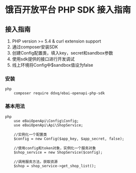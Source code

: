 # 饿百开放平台 PHP SDK 接入指南

## 接入指南

  1. PHP version >= 5.4 & curl extension support
  2. 通过composer安装SDK
  3. 创建Config配置类，填入key，secret和sandbox参数
  4. 使用sdk提供的接口进行开发调试
  5. 线上环境将Config中$sandbox值设为false

### 安装

```
php
    composer require ddxq/ebai-openapi-php-sdk
```

### 基本用法

```
php
    use eBaiOpenApi\Config\Config;
    use eBaiOpenApi\Api\ShopService;
    
    //实例化一个配置类
    $config = new Config($app_key, $app_secret, false);
    
    //使用config和token对象，实例化一个服务对象
    $shop_service = new ShopService($config);
    
    //调用服务方法，获取资源
    $shop = shop_service->get_shop_list();
```